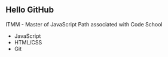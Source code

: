 ## Hello GitHub ##
ITMM - Master of JavaScript Path
associated with Code School

* JavaScript
* HTML/CSS
* Git
